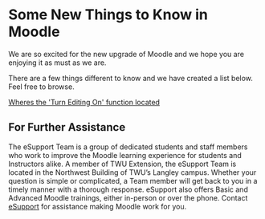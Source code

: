 # Some New Things to Know in Moodle

We are so excited for the new upgrade of Moodle and we hope you are enjoying it as must as we are.

There are a few things different to know and we have created a list below. Feel free to browse.

[Wheres the 'Turn Editing On' function located]()

## For Further Assistance

The eSupport Team is a group of dedicated students and staff members who work to improve the Moodle learning experience for students and Instructors alike. A member of TWU Extension, the eSupport Team is located in the Northwest Building of TWU’s Langley campus. Whether your question is simple or complicated, a Team member will get back to you in a timely manner with a thorough response. eSupport also offers Basic and Advanced Moodle trainings, either in-person or over the phone. Contact [eSupport](https://trinitywestern.teamdynamix.com/TDClient/Requests/ServiceDet?ID=16141) for assistance making Moodle work for you.
